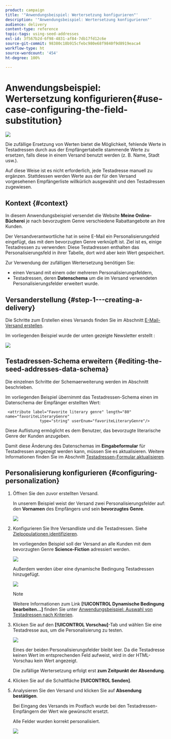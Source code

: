 ```yaml
---
product: campaign
title: '"Anwendungsbeispiel: Wertersetzung konfigurieren"'
description: '"Anwendungsbeispiel: Wertersetzung konfigurieren"'
audience: delivery
content-type: reference
topic-tags: using-seed-addresses
exl-id: 3f567b2d-6f98-4831-af84-7db17fd12c6e
source-git-commit: 98380c18b915cfebc980e68f9840f9d8919eaca4
workflow-type: ht
source-wordcount: '454'
ht-degree: 100%

---
```


# Anwendungsbeispiel: Wertersetzung konfigurieren{#use-case-configuring-the-field-substitution}

![](../../assets/common.svg)

Die zufällige Ersetzung von Werten bietet die Möglichkeit, fehlende Werte in Testadressen durch aus der Empfängertabelle stammende Werte zu ersetzen, falls diese in einem Versand benutzt werden (z. B. Name, Stadt usw.).

Auf diese Weise ist es nicht erforderlich, jede Testadresse manuell zu ergänzen. Stattdessen werden Werte aus der für den Versand vorgesehenen Empfängerliste willkürlich ausgewählt und den Testadressen zugewiesen.

## Kontext {#context}

In diesem Anwendungsbeispiel versendet die Website **Meine Online-Bücherei** je nach bevorzugtem Genre verschiedene Rabattangebote an ihre Kunden.

Der Versandverantwortliche hat in seine E-Mail ein Personalisierungsfeld eingefügt, das mit dem bevorzugten Genre verknüpft ist. Ziel ist es, einige Testadressen zu verwenden: Diese Testadressen enthalten das Personalisierungsfeld in ihrer Tabelle, dort wird aber kein Wert gespeichert.

Zur Verwendung der zufälligen Wertersetzung benötigen Sie:

* einen Versand mit einem oder mehreren Personalisierungsfeldern,
* Testadressen, deren **Datenschema** um die im Versand verwendeten Personalisierungsfelder erweitert wurde.

## Versanderstellung {#step-1---creating-a-delivery}

Die Schritte zum Erstellen eines Versands finden Sie im Abschnitt [E-Mail-Versand erstellen](creating-an-email-delivery.md).

Im vorliegenden Beispiel wurde der unten gezeigte Newsletter erstellt :

![](assets/dlv_seeds_usecase_24.png)

## Testadressen-Schema erweitern {#editing-the-seed-addresses-data-schema}

Die einzelnen Schritte der Schemaerweiterung werden im Abschnitt beschrieben.

Im vorliegenden Beispiel übernimmt das Testadressen-Schema einen im Datenschema der Empfänger erstellten Wert:

```
 <attribute label="Favorite literary genre" length="80" name="favoriteLiteraryGenre"
               type="string" userEnum="favoriteLiteraryGenre"/>
```

Diese Auflistung ermöglicht es dem Benutzer, das bevorzugte literarische Genre der Kunden anzugeben.

Damit diese Änderung des Datenschemas im **Eingabeformular** für Testadressen angezeigt werden kann, müssen Sie es aktualisieren. Weitere Informationen finden Sie im Abschnitt [Testadressen-Formular aktualisieren](use-case--selecting-seed-addresses-on-criteria.md#updating-the-input-form).

## Personalisierung konfigurieren {#configuring-personalization}

1. Öffnen Sie den zuvor erstellten Versand.

   In unserem Beispiel weist der Versand zwei Personalisierungsfelder auf: den **Vornamen** des Empfängers und sein **bevorzugtes Genre**.

   ![](assets/dlv_seeds_usecase_25.png)

1. Konfigurieren Sie Ihre Versandliste und die Testadressen. Siehe [Zielpopulationen identifizieren](steps-defining-the-target-population.md).

   Im vorliegenden Beispiel soll der Versand an alle Kunden mit dem bevorzugten Genre **Science-Fiction** adressiert werden.

   ![](assets/dlv_seeds_usecase_26.png)

   Außerdem werden über eine dynamische Bedingung Testadressen hinzugefügt.

   ![](assets/dlv_seeds_usecase_27.png)

   >[!NOTE]
   >
   >Weitere Informationen zum Link **[!UICONTROL Dynamische Bedingung bearbeiten...]** finden Sie unter [Anwendungsbeispiel: Auswahl von Testadressen nach Kriterien](use-case--selecting-seed-addresses-on-criteria.md).

1. Klicken Sie auf den **[!UICONTROL Vorschau]**-Tab und wählen Sie eine Testadresse aus, um die Personalisierung zu testen.

   ![](assets/dlv_seeds_usecase_28.png)

   Eines der beiden Personalisierungsfelder bleibt leer. Da die Testadresse keinen Wert im entsprechenden Feld aufweist, wird in der HTML-Vorschau kein Wert angezeigt.

   Die zufällige Wertersetzung erfolgt erst **zum Zeitpunkt der Absendung**.

1. Klicken Sie auf die Schaltfläche **[!UICONTROL Senden]**.
1. Analysieren Sie den Versand und klicken Sie auf **Absendung bestätigen**.

   Bei Eingang des Versands im Postfach wurde bei den Testadressen-Empfängern der Wert wie gewünscht ersetzt.

   Alle Felder wurden korrekt personalisiert.

   ![](assets/dlv_seeds_usecase_08.png)
